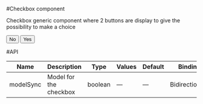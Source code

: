 #Checkbox component

Checkbox generic component where 2 buttons are display to give the possibility to make a choice

<div class="buttons has-addons">
    <button class="button is-danger is-selected">No</button>
    <button class="button is-success is-selected">Yes</button>
</div>

#API

| Name      | Description            | Type    | Values | Default | Binding        |
| --------- | ---------------------- | ------- | ------ | ------- | -------------- |
| modelSync | Model for the checkbox | boolean | —      | —       | Bidirectionnal |
